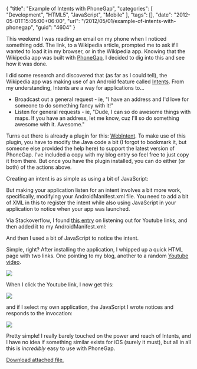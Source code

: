 {
	"title": "Example of Intents with PhoneGap",
	"categories": [
		"Development",
		"HTML5",
		"JavaScript",
		"Mobile"
	],
	"tags": [],
	"date": "2012-05-01T15:05:00+06:00",
	"url": "/2012/05/01/example-of-intents-with-phonegap",
	"guid": "4604"
}

This weekend I was reading an email on my phone when I noticed something odd. The link, to a Wikipedia article, prompted me to ask if I wanted to load it in my browser, or in the Wikipedia app. Knowing that the Wikipedia app was built with <a href="http://www.phonegap.com">PhoneGap</a>, I decided to dig into this and see how it was done.
<!--more-->
I did some research and discovered that (as far as I could tell), the Wikipedia app was making use of an Android feature called <a href="http://developer.android.com/guide/topics/intents/intents-filters.html">Intents</a>. From my understanding, Intents are a way for applications to...

<ul>
<li>Broadcast out a general request - ie, "I have an address and I'd love for someone to do something fancy with it!"
<li>Listen for general requests - ie, "Dude, I can so do awesome things with maps. If you have an address, let me know, cuz I'll so do something awesome with it. Awesome."
</ul>

Turns out there is already a plugin for this: <a href="http://smus.com/android-phonegap-plugins/">WebIntent</a>. To make use of this plugin, you have to modify the Java code a bit (I forgot to bookmark it, but someone else provided the help here) to support the latest version of PhoneGap. I've included a copy with my blog entry so feel free to just copy it from there. But once you have the plugin installed, you can do either (or both) of the actions above. 

Creating an intent is as simple as using a bit of JavaScript:

<script src="https://gist.github.com/2570579.js?file=gistfile1.js"></script>

But making your application listen for an intent involves a bit more work, specifically, modifying your AndroidManifest.xml file. You need to add a bit of XML in this to register the intent while also using JavaScript in your application to notice when your app was launched. 

Via Stackoverflow, I found <a href="http://stackoverflow.com/questions/525063/android-respond-to-url-in-intent">this entry</a> on listening out for Youtube links, and then added it to my AndroidManifest.xml:

<script src="https://gist.github.com/2570595.js?file=gistfile1.xml"></script>

And then I used a bit of JavaScript to notice the intent.

<script src="https://gist.github.com/2570618.js?file=gistfile1.html"></script>

Simple, right? After installing the application, I whipped up a quick HTML page with two links. One pointing to my blog, another to a random <a href="http://www.youtube.com/watch?v=dQw4w9WgXcQ">Youtube video</a>.

<img src="http://static.raymondcamden.com/images/wishot1.png" />

When I click the Youtube link, I now get this:

<img src="http://static.raymondcamden.com/images/wishot2.png" />

and if I select my own application, the JavaScript I wrote notices and responds to the invocation:

<img src="http://static.raymondcamden.com/images/wishot3.png" />

Pretty simple! I really barely touched on the power and reach of Intents, and I have no idea if something similar exists for iOS (surely it must), but all in all this is <i>incredibly</i> easy to use with PhoneGap.<p><a href='/enclosures/intenttest%2Ezip'>Download attached file.</a></p>